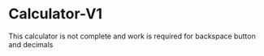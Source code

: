 # Calculator-V1
This calculator is not complete and work is required for backspace button and decimals 
